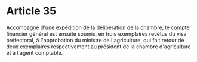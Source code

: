 # Article 35

Accompagné d'une expédition de la délibération de la chambre, le compte financier général est ensuite soumis, en trois exemplaires revêtus du visa préfectoral, à l'approbation du ministre de l'agriculture, qui fait retour de deux exemplaires respectivement au président de la chambre d'agriculture et à l'agent comptable.
